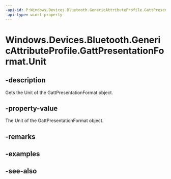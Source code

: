 ----api-id: P:Windows.Devices.Bluetooth.GenericAttributeProfile.GattPresentationFormat.Unit
-api-type: winrt property
---<!-- Property syntaxpublic ushort Unit { get; }--># Windows.Devices.Bluetooth.GenericAttributeProfile.GattPresentationFormat.Unit## -descriptionGets the Unit of the GattPresentationFormat object.## -property-valueThe Unit of the GattPresentationFormat object.## -remarks## -examples## -see-also